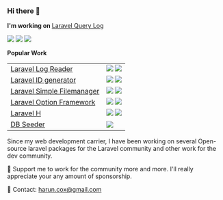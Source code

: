 ### Hi there 👋
<b>I'm working on </b>[Laravel Query Log](https://github.com/haruncpi/laravel-query-log)

<img src="https://badgen.net/badge/licence/CC BY 4.0/23BCCB" /> <img src="https://badgen.net/github/stars/haruncpi/laravel-query-log"/> <img src="https://badgen.net/packagist/dt/haruncpi/laravel-query-log"/>

<b>Popular Work</b>

|     |     |
| --- | --- | 
| [Laravel Log Reader](https://github.com/haruncpi/laravel-log-reader)  | <img src="https://badgen.net/github/stars/haruncpi/laravel-log-reader"/> <img src="https://badgen.net/packagist/dt/haruncpi/laravel-log-reader"/> |
| [Laravel ID generator](https://github.com/haruncpi/laravel-id-generator)  | <img src="https://badgen.net/github/stars/haruncpi/laravel-id-generator"/> <img src="https://badgen.net/packagist/dt/haruncpi/laravel-id-generator"/>  |
| [Laravel Simple Filemanager](https://github.com/haruncpi/laravel-simple-filemanager)  | <img src="https://badgen.net/github/stars/haruncpi/laravel-simple-filemanager"/> <img src="https://badgen.net/packagist/dt/haruncpi/laravel-simple-filemanager"/>  |
| [Laravel Option Framework](https://github.com/haruncpi/laravel-option-framework)  | <img src="https://badgen.net/github/stars/haruncpi/laravel-option-framework"/> <img src="https://badgen.net/packagist/dt/haruncpi/laravel-option-framework"/>  |
| [Laravel H](https://github.com/haruncpi/laravel-h)  | <img src="https://badgen.net/github/stars/haruncpi/laravel-h"/> <img src="https://badgen.net/packagist/dt/haruncpi/laravel-h"/>  |
| [DB Seeder](https://github.com/haruncpi/db-seeder)  | <img src="https://badgen.net/github/stars/haruncpi/db-seeder"/>  |

Since my web development carrier, I have been working on several Open-source laravel packages for the Laravel community and other work for the dev community.

🌱 Support me to work for the community more and more. I'll really appreciate your any amount of sponsorship.

💬 Contact: harun.cox@gmail.com
